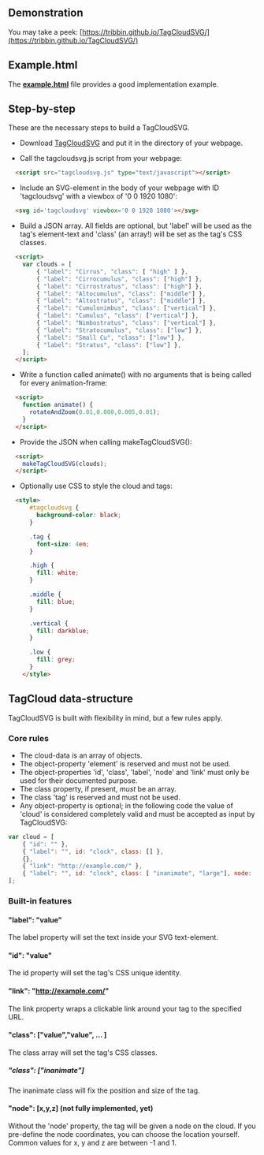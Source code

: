 ## Demonstration

You may take a peek: [https://tribbin.github.io/TagCloudSVG/](https://tribbin.github.io/TagCloudSVG/)

## Example.html

The **[example.html](example.html)** file provides a good implementation example.

## Step-by-step

These are the necessary steps to build a TagCloudSVG.

* Download [TagCloudSVG](tagcloudsvg.js) and put it in the directory of your webpage.

* Call the tagcloudsvg.js script from your webpage:
```html
  <script src="tagcloudsvg.js" type="text/javascript"></script>
```
* Include an SVG-element in the body of your webpage with ID 'tagcloudsvg' with a viewbox of '0 0 1920 1080':
```html
  <svg id='tagcloudsvg' viewbox='0 0 1920 1080'></svg>
```
* Build a JSON array. All fields are optional, but 'label' will be used as the tag's element-text and 'class' (an array!) will be set as the tag's CSS classes.
```html
  <script>
    var clouds = [
        { "label": "Cirrus", "class": [ "high" ] },
        { "label": "Cirrocumulus", "class": ["high"] },
        { "label": "Cirrostratus", "class": ["high"] },
        { "label": "Altocumulus", "class": ["middle"] },
        { "label": "Altostratus", "class": ["middle"] },
        { "label": "Cumulonimbus", "class": ["vertical"] },
        { "label": "Cumulus", "class": ["vertical"] },
        { "label": "Nimbostratus", "class": ["vertical"] },
        { "label": "Stratocumulus", "class": ["low"] },
        { "label": "Small Cu", "class": ["low"] },
        { "label": "Stratus", "class": ["low"] },
    ];
  </script>
```
* Write a function called animate() with no arguments that is being called for every animation-frame:
```html
  <script>
    function animate() {
      rotateAndZoom(0.01,0.008,0.005,0.01);
    }
  </script>
```
* Provide the JSON when calling makeTagCloudSVG():
```html
  <script>
    makeTagCloudSVG(clouds);
  </script>
```
* Optionally use CSS to style the cloud and tags:
```html
  <style>
      #tagcloudsvg {
        background-color: black;
      }

      .tag {
        font-size: 4em;
      }

      .high {
        fill: white;
      }

      .middle {
        fill: blue;
      }

      .vertical {
        fill: darkblue;
      }

      .low {
        fill: grey;
      }
    </style>
```
## TagCloud data-structure

TagCloudSVG is built with flexibility in mind, but a few rules apply.

### Core rules

* The cloud-data is an array of objects.
* The object-property 'element' is reserved and must not be used.
* The object-properties 'id', 'class', 'label', 'node' and 'link' must only be used for their documented purpose.
* The class property, if present, *must* be an array.
* The class 'tag' is reserved and must not be used.
* Any object-property is optional; in the following code the value of 'cloud' is considered completely valid and must be accepted as input by TagCloudSVG:
```javascript
var cloud = [
	{ "id": "" },
	{ "label": "", id: "clock", class: [] },
	{},
	{ "link": "http://example.com/" },
	{ "label": "", id: "clock", class: [ "inanimate", "large"], node: [0,0,0] },
];
```
### Built-in features
#### "label": "value"
The label property will set the text inside your SVG text-element.
#### "id": "value"
The id property will set the tag's CSS unique identity.
#### "link": "http://example.com/"
The link property wraps a clickable link around your tag to the specified URL.
#### "class": ["value","value", ... ]
The class array will set the tag's CSS classes.
##### "class": ["inanimate"]
The inanimate class will fix the position and size of the tag.
#### "node": [x,y,z] (not fully implemented, yet)
Without the 'node' property, the tag will be given a node on the cloud. If you pre-define the node coordinates, you can choose the location yourself. Common values for x, y and z are between -1 and 1.
